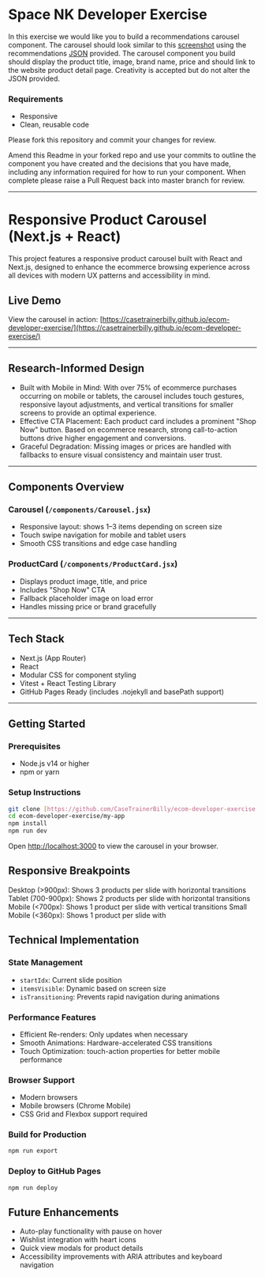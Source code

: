 # Space NK Developer Exercise

In this exercise we would like you to build a recommendations carousel component. The carousel should look similar to this [screenshot](recommendations-screenshot.png) using the recommendations [JSON](data/recommendations.json) provided. The carousel component you build should display the product title, image, brand name, price and should link to the website product detail page. Creativity is accepted but do not alter the JSON provided.

### Requirements
* Responsive
* Clean, reusable code

Please fork this repository and commit your changes for review.

Amend this Readme in your forked repo and use your commits to outline the component you have created and the decisions that you have made, including any information required for how to run your component. When complete please raise a Pull Request back into master branch for review.

---

# Responsive Product Carousel (Next.js + React)

This project features a responsive product carousel built with React and Next.js, designed to enhance the ecommerce browsing experience across all devices with modern UX patterns and accessibility in mind.

## Live Demo

View the carousel in action: [https://casetrainerbilly.github.io/ecom-developer-exercise/](https://casetrainerbilly.github.io/ecom-developer-exercise/)

---

## Research-Informed Design

- Built with Mobile in Mind: With over 75% of ecommerce purchases occurring on mobile or tablets, the carousel includes touch gestures, responsive layout adjustments, and vertical transitions for smaller screens to provide an optimal experience.
- Effective CTA Placement: Each product card includes a prominent "Shop Now" button. Based on ecommerce research, strong call-to-action buttons drive higher engagement and conversions.
- Graceful Degradation: Missing images or prices are handled with fallbacks to ensure visual consistency and maintain user trust.

---

## Components Overview

### Carousel (`/components/Carousel.jsx`)
- Responsive layout: shows 1–3 items depending on screen size
- Touch swipe navigation for mobile and tablet users
- Smooth CSS transitions and edge case handling

### ProductCard (`/components/ProductCard.jsx`)
- Displays product image, title, and price
- Includes "Shop Now" CTA
- Fallback placeholder image on load error
- Handles missing price or brand gracefully

---

## Tech Stack

- Next.js (App Router)
- React
- Modular CSS for component styling
- Vitest + React Testing Library
- GitHub Pages Ready (includes .nojekyll and basePath support)

---

## Getting Started

### Prerequisites

- Node.js v14 or higher
- npm or yarn

### Setup Instructions

```bash
git clone [https://github.com/CaseTrainerBilly/ecom-developer-exercise.git]
cd ecom-developer-exercise/my-app
npm install
npm run dev
```

Open [http://localhost:3000](http://localhost:3000) to view the carousel in your browser.

## Responsive Breakpoints

Desktop (>900px): Shows 3 products per slide with horizontal transitions
Tablet (700-900px): Shows 2 products per slide with horizontal transitions  
Mobile (<700px): Shows 1 product per slide with vertical transitions
Small Mobile (<360px): Shows 1 product per slide with

## Technical Implementation

### State Management
- `startIdx`: Current slide position
- `itemsVisible`: Dynamic based on screen size
- `isTransitioning`: Prevents rapid navigation during animations

### Performance Features
- Efficient Re-renders: Only updates when necessary
- Smooth Animations: Hardware-accelerated CSS transitions
- Touch Optimization: touch-action properties for better mobile performance

### Browser Support
- Modern browsers
- Mobile browsers (Chrome Mobile)
- CSS Grid and Flexbox support required


### Build for Production
```bash
npm run export
```

### Deploy to GitHub Pages
```bash
npm run deploy
```

## Future Enhancements

- Auto-play functionality with pause on hover
- Wishlist integration with heart icons
- Quick view modals for product details
- Accessibility improvements with ARIA attributes and keyboard navigation
